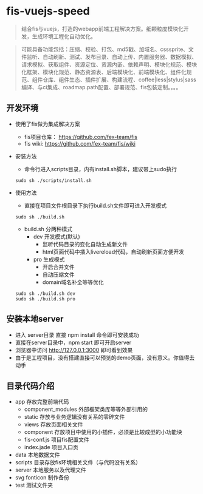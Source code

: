 # fis-vuejs-speed
> 结合fis与vuejs，打造的webapp前端工程解决方案。细颗粒度模块化开发，生成环境工程化自动优化。

> 可能具备功能包括：压缩、校验、打包、md5戳、加域名、csssprite、文件监听、自动刷新、测试、发布目录、自动上传、内置服务器、数据模拟、请求模拟、获取组件、资源定位、资源内嵌、依赖声明、模块化规范、模块化框架、模块化规范、静态资源表、后端模块化、前端模块化、组件化规范、组件仓库、组件生态、插件扩展、构建流程、coffee|less|stylus|sass编译、与ci集成、roadmap.path配置、部署规范、fis包装定制。。。。

## 开发环境
* 使用了fis做为集成解决方案
  * fis项目仓库： https://github.com/fex-team/fis
  * fis wiki: https://github.com/fex-team/fis/wiki
* 安装方法
  * 命令行进入scripts目录，内有install.sh脚本，建议带上sudo执行
  
  ```
  sudo sh ./scripts/install.sh
  ```
  
* 使用方法
  * 直接在项目文件根目录下执行build.sh文件即可进入开发模式
  
  ```
  sudo sh ./build.sh
  ```
  
    * build.sh 分两种模式
      * dev 开发模式(默认)
        * 监听代码目录的变化自动生成新文件
        * html页面代码中插入livereload代码，自动刷新页面方便开发
      * pro 生成模式
        * 开启合并文件
        * 自动压缩文件
        * domain域名补全等等优化
        
  ```
  sudo sh ./build.sh dev
  sudo sh ./build.sh pro
  ```

## 安装本地server

* 进入 server目录 直接 npm install 命令即可安装成功
* 直接在server目录中，npm start 即可开启server
* 浏览器中访问 http://127.0.0.1:3000 即可看到效果
* 由于是工程项目，没有搭建直接可以预览的demo页面，没有意义。你值得去动手


## 目录代码介绍

* app 存放完整前端代码
  * component_modules 外部框架类库等等外部引用的
  * static 存放与业务逻辑没有关系的零碎文件
  * views 存放页面相关文件
  * component 存放项目中使用的小插件，必须是比较成型的小功能块
  * fis-conf.js 项目fis配置文件
  * index.jade 项目入口页
* data 本地数据文件
* scripts 目录存放fis环境相关文件（与代码没有关系）
* server 本地服务以及代理文件
* svg fonticon 制作备份
* test 测试文件夹
